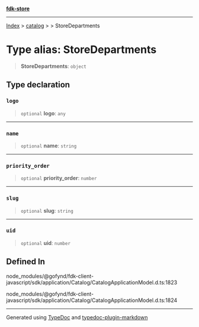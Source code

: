 [**fdk-store**](../../../README.md)
***

[Index](../../../API.md) > [catalog](../../README.md) > [<internal>](../README.md) > StoreDepartments

# Type alias: StoreDepartments

> **StoreDepartments**: `object`

## Type declaration

### `logo`

> `optional` **logo**: `any`

***

### `name`

> `optional` **name**: `string`

***

### `priority_order`

> `optional` **priority\_order**: `number`

***

### `slug`

> `optional` **slug**: `string`

***

### `uid`

> `optional` **uid**: `number`

## Defined In

node\_modules/@gofynd/fdk-client-javascript/sdk/application/Catalog/CatalogApplicationModel.d.ts:1823

node\_modules/@gofynd/fdk-client-javascript/sdk/application/Catalog/CatalogApplicationModel.d.ts:1824

***
Generated using [TypeDoc](https://typedoc.org/) and [typedoc-plugin-markdown](https://www.npmjs.com/package/typedoc-plugin-markdown)
